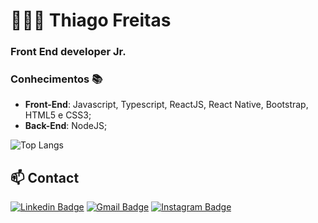 # 👨🏻‍💻 Thiago Freitas

 ### Front End developer Jr.

### Conhecimentos 📚

- **Front-End**: Javascript, Typescript, ReactJS, React Native, Bootstrap, HTML5 e CSS3;
- **Back-End**: NodeJS;


![Top Langs](https://github-readme-stats.vercel.app/api/top-langs/?username=ThiagoFReis&layout=compact&show_icons=true&title_color=5C2DAE&icon_color=5C2DAE)

## 📫 Contact
[![Linkedin Badge](https://img.shields.io/badge/-LinkedIn-blue?style=flat-square&logo=Linkedin&logoColor=white&link=https://www.linkedin.com/in/omariosouto)](https://www.linkedin.com/in/thiago-freitas-b6986a155/)
[![Gmail Badge](https://img.shields.io/badge/-Gmail-7159c1?style=flat-square&logo=Gmail&logoColor=white&color=red&link=mailto:thiagofreitas201717@gmail.com)](mailto:thiagofreitas201717@gmail.com)
[![Instagram Badge](https://img.shields.io/badge/-Instagram-7159c1?style=flat-square&color=maroon&logo=instagram&logoColor=white&link=https://www.instagram.com/_tfreitas__/)](https://www.instagram.com/_tfreitas__/)
